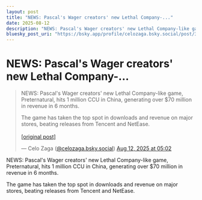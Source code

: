 ```yaml
---
layout: post
title: "NEWS: Pascal's Wager creators' new Lethal Company-..."
date: 2025-08-12
description: "NEWS: Pascal's Wager creators' new Lethal Company-like game, Preternatural, hits 1 million CCU in China, generating over $70 million in revenue in 6 mon..."
bluesky_post_uri: "https://bsky.app/profile/celozaga.bsky.social/post/3lw6jtu5hid2f"
---
```


<h1 class="bluesky-post-title">NEWS: Pascal's Wager creators' new Lethal Company-...</h1>

<blockquote class="bluesky-embed" data-bluesky-uri="at://did:plc:lmh6rennptq77inaztnovw4b/app.bsky.feed.post/3lw6jtu5hid2f" data-bluesky-embed-color-mode="system">
<p lang="">NEWS: Pascal's Wager creators' new Lethal Company-like game, Preternatural, hits 1 million CCU in China, generating over $70 million in revenue in 6 months.

The game has taken the top spot in downloads and revenue on major stores, beating releases from Tencent and NetEase.<br><br><a href="https://bsky.app/profile/celozaga.bsky.social/post/3lw6jtu5hid2f">[original post]</a></p>
&mdash; Celo Zaga (<a href="https://bsky.app/profile/did:plc:lmh6rennptq77inaztnovw4b?ref_src=embed">@celozaga.bsky.social</a>) <a href="https://bsky.app/profile/celozaga.bsky.social/post/3lw6jtu5hid2f?ref_src=embed">Aug 12, 2025 at 05:02</a>
</blockquote>
<script async src="https://embed.bsky.app/static/embed.js" charset="utf-8"></script>

<p class="bluesky-post-description">NEWS: Pascal's Wager creators' new Lethal Company-like game, Preternatural, hits 1 million CCU in China, generating over $70 million in revenue in 6 months.

The game has taken the top spot in downloads and revenue on major stores, beating releases from Tencent and NetEase.</p>
